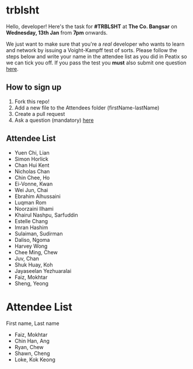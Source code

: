 # trblsht

Hello, developer! Here's the task for **#TRBLSHT** at **The Co. Bangsar** on **Wednesday, 13th Jan** from **7pm** onwards.

We just want to make sure that you're a *real* developer who wants to learn and network by issuing a Voight-Kampff test of sorts. Please follow the steps below and write your name in the attendee list as you did in Peatix so we can tick you off. If you pass the test you **must** also submit one question [here](http://goo.gl/forms/0xPBkaRf8K).


## How to sign up

1. Fork this repo!
2. Add a new file to the Attendees folder (firstName-lastName)
3. Create a pull request
4. Ask a question (mandatory) [here](http://goo.gl/forms/0xPBkaRf8K)


## Attendee List

- Yuen Chi, Lian
- Simon Horlick
- Chan Hui Kent
- Nicholas Chan
- Chin Chee, Ho
- Ei-Vonne, Kwan
- Wei Jun, Chai
- Ebrahim Alhussaini
- Luqman Rom
- Noorzaini Ilhami
- Khairul Nashpu, Sarfuddin
- Estelle Chang
- Imran Hashim
- Sulaiman, Sudirman
- Daliso, Ngoma
- Harvey Wong
- Chee Ming, Chew
- Juv, Chan
- Shuk Huay, Koh
- Jayaseelan Yezhuaralai
- Faiz, Mokhtar
- Sheng, Yeong

Attendee List
===============
First name, Last name

- Faiz, Mokhtar 
- Chin Han, Ang
- Ryan, Chew
- Shawn, Cheng
- Loke, Kok Keong
